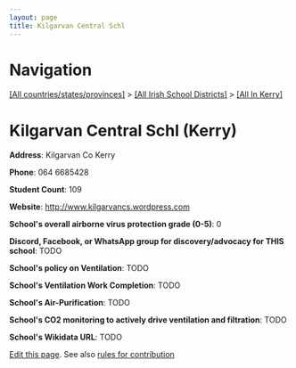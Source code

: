 ```yaml
---
layout: page
title: Kilgarvan Central Schl
---
```

# Navigation

[[All countries/states/provinces]](../../..) > [[All Irish School Districts]](../..) > [[All In Kerry]](..)

# Kilgarvan Central Schl (Kerry)

**Address**: Kilgarvan Co Kerry

**Phone**: 064 6685428

**Student Count**: 109

**Website**: <http://www.kilgarvancs.wordpress.com>

**School's overall airborne virus protection grade (0-5)**: 0

**Discord, Facebook, or WhatsApp group for discovery/advocacy for THIS school**: TODO

**School's policy on Ventilation**: TODO

**School's Ventilation Work Completion**: TODO

**School's Air-Purification**: TODO

**School's CO2 monitoring to actively drive ventilation and filtration**: TODO

**School's Wikidata URL**: TODO


[Edit this page](https://github.com/ventilate-schools/Ireland/edit/main/./Kerry/Kilgarvan_Central_Schl.md). See also [rules for contribution](../../../contribution-rules/)